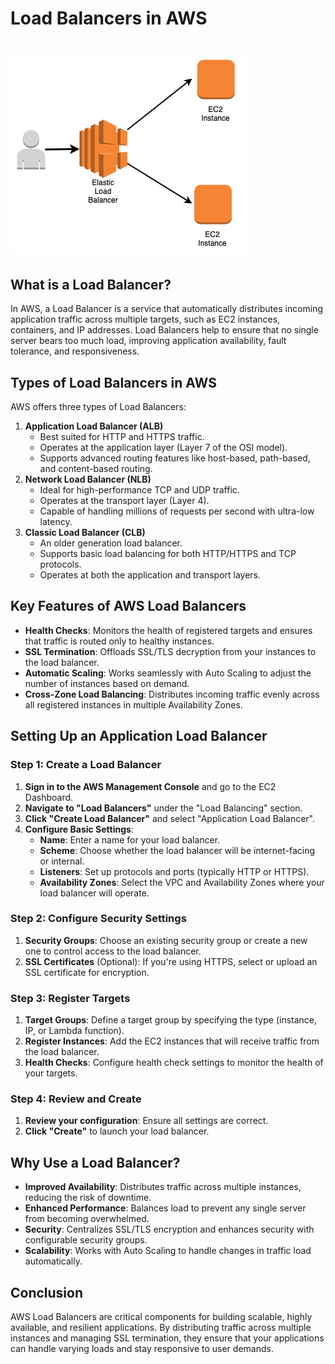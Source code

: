 # **Load Balancers in AWS**


# ![aws-load-balancer](../assets/aws/09-aws-load-balancer/aws-load-balancer.png)

## **What is a Load Balancer?**

In AWS, a Load Balancer is a service that automatically distributes incoming application traffic across multiple targets, such as EC2 instances, containers, and IP addresses. Load Balancers help to ensure that no single server bears too much load, improving application availability, fault tolerance, and responsiveness.

## **Types of Load Balancers in AWS**

AWS offers three types of Load Balancers:

1. **Application Load Balancer (ALB)**  
   * Best suited for HTTP and HTTPS traffic.  
   * Operates at the application layer (Layer 7 of the OSI model).  
   * Supports advanced routing features like host-based, path-based, and content-based routing.  
2. **Network Load Balancer (NLB)**  
   * Ideal for high-performance TCP and UDP traffic.  
   * Operates at the transport layer (Layer 4).  
   * Capable of handling millions of requests per second with ultra-low latency.  
3. **Classic Load Balancer (CLB)**  
   * An older generation load balancer.  
   * Supports basic load balancing for both HTTP/HTTPS and TCP protocols.  
   * Operates at both the application and transport layers.

## **Key Features of AWS Load Balancers**

* **Health Checks**: Monitors the health of registered targets and ensures that traffic is routed only to healthy instances.  
* **SSL Termination**: Offloads SSL/TLS decryption from your instances to the load balancer.  
* **Automatic Scaling**: Works seamlessly with Auto Scaling to adjust the number of instances based on demand.  
* **Cross-Zone Load Balancing**: Distributes incoming traffic evenly across all registered instances in multiple Availability Zones.

## **Setting Up an Application Load Balancer**

### **Step 1: Create a Load Balancer**

1. **Sign in to the AWS Management Console** and go to the EC2 Dashboard.  
2. **Navigate to "Load Balancers"** under the "Load Balancing" section.  
3. **Click "Create Load Balancer"** and select "Application Load Balancer".  
4. **Configure Basic Settings**:  
   * **Name**: Enter a name for your load balancer.  
   * **Scheme**: Choose whether the load balancer will be internet-facing or internal.  
   * **Listeners**: Set up protocols and ports (typically HTTP or HTTPS).  
   * **Availability Zones**: Select the VPC and Availability Zones where your load balancer will operate.

### **Step 2: Configure Security Settings**

1. **Security Groups**: Choose an existing security group or create a new one to control access to the load balancer.  
2. **SSL Certificates** (Optional): If you're using HTTPS, select or upload an SSL certificate for encryption.

### **Step 3: Register Targets**

1. **Target Groups**: Define a target group by specifying the type (instance, IP, or Lambda function).  
2. **Register Instances**: Add the EC2 instances that will receive traffic from the load balancer.  
3. **Health Checks**: Configure health check settings to monitor the health of your targets.

### **Step 4: Review and Create**

1. **Review your configuration**: Ensure all settings are correct.  
2. **Click "Create"** to launch your load balancer.

## **Why Use a Load Balancer?**

* **Improved Availability**: Distributes traffic across multiple instances, reducing the risk of downtime.  
* **Enhanced Performance**: Balances load to prevent any single server from becoming overwhelmed.  
* **Security**: Centralizes SSL/TLS encryption and enhances security with configurable security groups.  
* **Scalability**: Works with Auto Scaling to handle changes in traffic load automatically.

## **Conclusion**

AWS Load Balancers are critical components for building scalable, highly available, and resilient applications. By distributing traffic across multiple instances and managing SSL termination, they ensure that your applications can handle varying loads and stay responsive to user demands.

